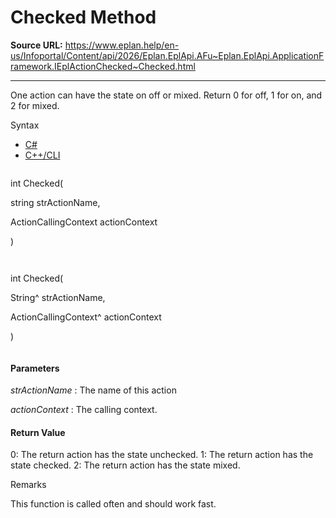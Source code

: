 # Checked Method

**Source URL:** https://www.eplan.help/en-us/Infoportal/Content/api/2026/Eplan.EplApi.AFu~Eplan.EplApi.ApplicationFramework.IEplActionChecked~Checked.html

---

One action can have the state on off or mixed. Return 0 for off, 1 for on, and 2 for mixed.

Syntax

- [C#](#i-syntax-CS)
- [C++/CLI](#i-syntax-CPP2005)

```
```
int Checked( 

   string strActionName,

   ActionCallingContext actionContext

)
```
```

```
```
int Checked( 

   String^ strActionName,

   ActionCallingContext^ actionContext

)
```
```

#### Parameters

*strActionName*
:   The name of this action

*actionContext*
:   The calling context.

#### Return Value

0: The return action has the state unchecked. 1: The return action has the state checked. 2: The return action has the state mixed.

Remarks

This function is called often and should work fast.

